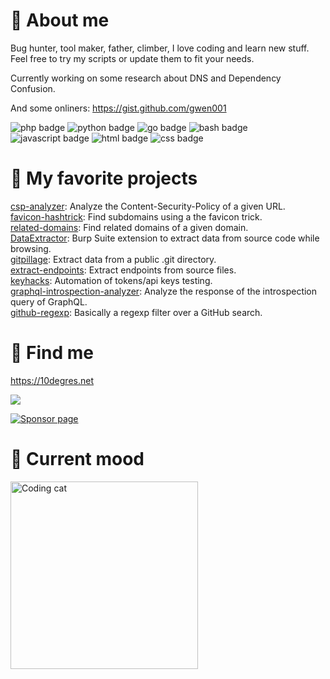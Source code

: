 # 🧔 About me

Bug hunter, tool maker, father, climber, I love coding and learn new stuff.  
Feel free to try my scripts or update them to fit your needs.  

Currently working on some research about DNS and Dependency Confusion.  

And some onliners: https://gist.github.com/gwen001  

<p>
    <img src="https://img.shields.io/badge/-php-blue" alt="php badge">
    <img src="https://img.shields.io/badge/-python-green" alt="python badge">
    <img src="https://img.shields.io/badge/-go-red" alt="go badge">
    <img src="https://img.shields.io/badge/-bash-orange" alt="bash badge">
    <img src="https://img.shields.io/badge/-javascript-yellow" alt="javascript badge">
    <img src="https://img.shields.io/badge/-html-purple" alt="html badge">
    <img src="https://img.shields.io/badge/-css-pink" alt="css badge">
</p>


# 💾 My favorite projects

[csp-analyzer](https://github.com/gwen001/csp-analyzer): Analyze the Content-Security-Policy of a given URL.  
[favicon-hashtrick](https://github.com/gwen001/favicon-hashtrick): Find subdomains using a the favicon trick.  
[related-domains](https://github.com/gwen001/related-domains): Find related domains of a given domain.  
[DataExtractor](https://github.com/gwen001/DataExtractor): Burp Suite extension to extract data from source code while browsing.  
[gitpillage](https://github.com/gwen001/gitpillage): Extract data from a public .git directory.  
[extract-endpoints](https://github.com/gwen001/extract-endpoints): Extract endpoints from source files.  
[keyhacks](https://github.com/gwen001/keyhacks): Automation of tokens/api keys testing.  
[graphql-introspection-analyzer](https://github.com/gwen001/graphql-introspection-analyzer): Analyze the response of the introspection query of GraphQL.  
[github-regexp](https://github.com/gwen001/github-regexp): Basically a regexp filter over a GitHub search.  


# 📧 Find me

https://10degres.net  

<a href="https://twitter.com/gwendallecoguic"><img src="https://img.shields.io/twitter/follow/gwendallecoguic.svg?logo=twitter"></a>

[![Sponsor page](https://raw.githubusercontent.com/gwen001/pentest-tools/master/github-sponsor.jpg)](https://github.com/sponsors/gwen001)


# 🥰 Current mood

<img src="https://i.giphy.com/media/JIX9t2j0ZTN9S/giphy.webp" alt="Coding cat" width="300">
